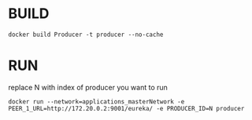 # BUILD

```shell
docker build Producer -t producer --no-cache
```

# RUN

replace N with index of producer you want to run

```shell
docker run --network=applications_masterNetwork -e PEER_1_URL=http://172.20.0.2:9001/eureka/ -e PRODUCER_ID=N producer
```
